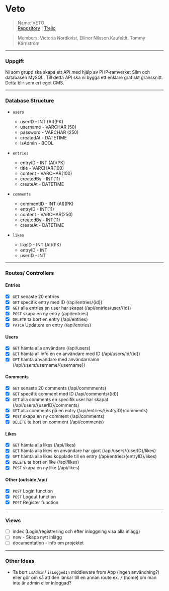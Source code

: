# Veto
> Name: VETO <br>
> [Repository](https://github.com/Vica17/VETO-Gruppexamination) | [Trello](https://trello.com/b/EONkCMzI/veto)

> Members: Victoria Nordkvist, Ellinor Nilsson Kaufeldt, Tommy Kärnström

---

### Uppgift
Ni som grupp ska skapa ett API med hjälp av PHP-ramverket Slim och databasen MySQL. Till detta API ska ni bygga ett enklare grafiskt gränssnitt. Detta blir som ert eget CMS.

---

### Database Structure

- `users`
  - userID - INT (AI)(PK)
  - username - VARCHAR (50)
  - password - VARCHAR (250)
  - createdAt - DATETIME
  - isAdmin - BOOL


- `entries`
  - entryID - INT (AI)(PK)
  - title - VARCHAR(100)
  - content - VARCHAR(100)
  - createdBy - INT(11)
  - createAt - DATETIME


- `comments`
  - commentID - INT (AI)(PK)
  - entryID - INT(11)
  - content - VARCHAR(250)
  - createdBy - INT(11)
  - createAt - DATETIME


- `likes`
  - likeID - INT (AI)(PK)
  - entryID - INT
  - userID - INT

---

### Routes/ Controllers

#### Entries
- [x] `GET` senaste 20 entries
- [x] `GET` specifik entry med ID (/api/entries/{id})
- [x] `GET` alla entries en user har skapat (/api/entries/user/{id})
- [x] `POST` skapa en ny entry (/api/entries)
- [x] `DELETE` ta bort en entry (/api/entries)
- [x] `PATCH` Updatera en entry (/api/entries)

#### Users
- [x] `GET` hämta alla användare (/api/users)
- [x] `GET` hämta all info en en användare med ID (/api/users/id/{id})
- [x] `GET` hämta användare med användarnamn (/api/users/username/{username})

#### Comments
- [x] `GET` senaste 20 comments (/api/commments)
- [x] `GET` specifik comment med ID (/api/comments/{id})
- [x] `GET` alla comments en specifik user har skapat (/api/users/{userID}/comments)
- [x] `GET` alla comments på en entry (/api/entries/{entryID}/comments)
- [x] `POST` skapa en ny comment (/api/comments)
- [x] `DELETE` ta bort en comment (/api/comments)

#### Likes
- [x] `GET` hämta alla likes (/api/likes)
- [x] `GET` hämta alla likes en användare har gjort (/api/users/{userID}/likes)
- [x] `GET` hämta alla likes kopplade till en entry (/api/entries/{entryID}/likes)
- [x] `DELETE` ta bort en like (/api/likes)
- [x] `POST` skapa en ny like (/api/likes)

#### Other (outside /api)
- [x] `POST` Login function
- [x] `POST` Logout function
- [x] `POST` Register function

---

### Views
- [ ] index (Login/registrering och efter inloggning visa alla inlägg)
- [ ] new - Skapa nytt inlägg
- [ ] documentation - info om projektet

---

### Other Ideas
- Ta bort `isAdmin`/ `isLoggedIn` middleware from App (ingen användning?) eller gör om så att den länkar till en annan route ex. `/` (home) om man inte är admin eller inloggad?
